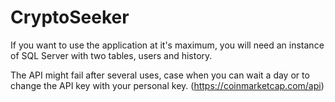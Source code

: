 # CryptoSeeker

If you want to use the application at it's maximum, you will need an instance of SQL Server with two tables, users and history.

The API might fail after several uses, case when you can wait a day or to change the API key with your personal key. (https://coinmarketcap.com/api)
